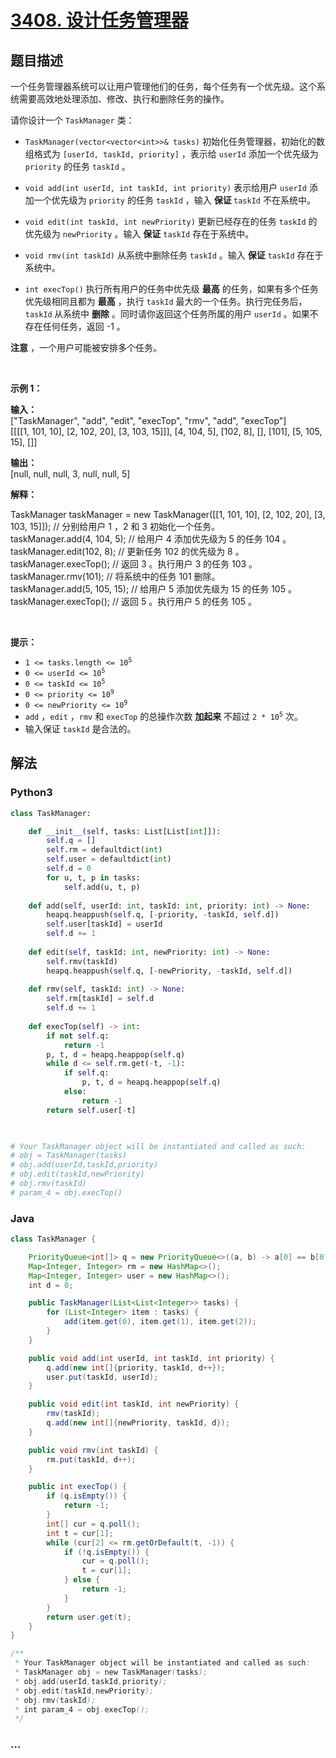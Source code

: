 # [3408. 设计任务管理器](https://leetcode.cn/problems/design-task-manager)

## 题目描述

<!-- 这里写题目描述 -->

<p>一个任务管理器系统可以让用户管理他们的任务，每个任务有一个优先级。这个系统需要高效地处理添加、修改、执行和删除任务的操作。</p>

<p>请你设计一个&nbsp;<code>TaskManager</code>&nbsp;类：</p>

<ul>
	<li>
	<p><code>TaskManager(vector&lt;vector&lt;int&gt;&gt;&amp; tasks)</code>&nbsp;初始化任务管理器，初始化的数组格式为&nbsp;<code>[userId, taskId, priority]</code>&nbsp;，表示给 <code>userId</code>&nbsp;添加一个优先级为 <code>priority</code>&nbsp;的任务 <code>taskId</code>&nbsp;。</p>
	</li>
	<li>
	<p><code>void add(int userId, int taskId, int priority)</code>&nbsp;表示给用户 <code>userId</code>&nbsp;添加一个优先级为 <code>priority</code>&nbsp;的任务 <code>taskId</code>&nbsp;，输入 <strong>保证&nbsp;</strong><code>taskId</code>&nbsp;不在系统中。</p>
	</li>
	<li>
	<p><code>void edit(int taskId, int newPriority)</code>&nbsp;更新已经存在的任务&nbsp;<code>taskId</code>&nbsp;的优先级为&nbsp;<code>newPriority</code>&nbsp;。输入 <strong>保证</strong>&nbsp;<code>taskId</code>&nbsp;存在于系统中。</p>
	</li>
	<li>
	<p><code>void rmv(int taskId)</code>&nbsp;从系统中删除任务&nbsp;<code>taskId</code>&nbsp;。输入 <strong>保证</strong>&nbsp;<code>taskId</code>&nbsp;存在于系统中。</p>
	</li>
	<li>
	<p><code>int execTop()</code>&nbsp;执行所有用户的任务中优先级 <strong>最高</strong>&nbsp;的任务，如果有多个任务优先级相同且都为 <strong>最高</strong>&nbsp;，执行&nbsp;<code>taskId</code>&nbsp;最大的一个任务。执行完任务后，<code>taskId</code><strong>&nbsp;</strong>从系统中 <strong>删除</strong>&nbsp;。同时请你返回这个任务所属的用户&nbsp;<code>userId</code>&nbsp;。如果不存在任何任务，返回&nbsp;-1 。</p>
	</li>
</ul>

<p><strong>注意</strong> ，一个用户可能被安排多个任务。</p>

<p>&nbsp;</p>

<p><strong class="example">示例 1：</strong></p>

<div class="example-block">
<p><strong>输入：</strong><br />
<span class="example-io">["TaskManager", "add", "edit", "execTop", "rmv", "add", "execTop"]<br />
[[[[1, 101, 10], [2, 102, 20], [3, 103, 15]]], [4, 104, 5], [102, 8], [], [101], [5, 105, 15], []]</span></p>

<p><strong>输出：</strong><br />
<span class="example-io">[null, null, null, 3, null, null, 5] </span></p>

<p><strong>解释：</strong></p>
TaskManager taskManager = new TaskManager([[1, 101, 10], [2, 102, 20], [3, 103, 15]]); // 分别给用户 1 ，2 和 3 初始化一个任务。<br />
taskManager.add(4, 104, 5); // 给用户 4 添加优先级为 5 的任务 104 。<br />
taskManager.edit(102, 8); // 更新任务 102 的优先级为 8 。<br />
taskManager.execTop(); // 返回 3 。执行用户 3 的任务 103 。<br />
taskManager.rmv(101); // 将系统中的任务 101 删除。<br />
taskManager.add(5, 105, 15); // 给用户 5 添加优先级为 15 的任务 105 。<br />
taskManager.execTop(); // 返回 5 。执行用户 5 的任务 105 。</div>

<p>&nbsp;</p>

<p><strong>提示：</strong></p>

<ul>
	<li><code>1 &lt;= tasks.length &lt;= 10<sup>5</sup></code></li>
	<li><code>0 &lt;= userId &lt;= 10<sup>5</sup></code></li>
	<li><code>0 &lt;= taskId &lt;= 10<sup>5</sup></code></li>
	<li><code>0 &lt;= priority &lt;= 10<sup>9</sup></code></li>
	<li><code>0 &lt;= newPriority &lt;= 10<sup>9</sup></code></li>
	<li><code>add</code>&nbsp;，<code>edit</code>&nbsp;，<code>rmv</code>&nbsp;和&nbsp;<code>execTop</code>&nbsp;的总操作次数 <strong>加起来</strong>&nbsp;不超过&nbsp;<code>2 * 10<sup>5</sup></code> 次。</li>
	<li>输入保证&nbsp;<code>taskId</code> 是合法的。</li>
</ul>


## 解法

<!-- 这里可写通用的实现逻辑 -->

<!-- tabs:start -->

### **Python3**

<!-- 这里可写当前语言的特殊实现逻辑 -->

```python
class TaskManager:

    def __init__(self, tasks: List[List[int]]):
        self.q = []
        self.rm = defaultdict(int)
        self.user = defaultdict(int)
        self.d = 0
        for u, t, p in tasks:
            self.add(u, t, p)
        
    def add(self, userId: int, taskId: int, priority: int) -> None:
        heapq.heappush(self.q, [-priority, -taskId, self.d])
        self.user[taskId] = userId
        self.d += 1
        
    def edit(self, taskId: int, newPriority: int) -> None:
        self.rmv(taskId)
        heapq.heappush(self.q, [-newPriority, -taskId, self.d])
        
    def rmv(self, taskId: int) -> None:
        self.rm[taskId] = self.d
        self.d += 1
        
    def execTop(self) -> int:
        if not self.q:
            return -1
        p, t, d = heapq.heappop(self.q)
        while d <= self.rm.get(-t, -1):
            if self.q:
                p, t, d = heapq.heappop(self.q)
            else:
                return -1
        return self.user[-t]
        


# Your TaskManager object will be instantiated and called as such:
# obj = TaskManager(tasks)
# obj.add(userId,taskId,priority)
# obj.edit(taskId,newPriority)
# obj.rmv(taskId)
# param_4 = obj.execTop()
```

### **Java**

<!-- 这里可写当前语言的特殊实现逻辑 -->

```java
class TaskManager {

    PriorityQueue<int[]> q = new PriorityQueue<>((a, b) -> a[0] == b[0] ? b[1] - a[1] : b[0] - a[0]);
    Map<Integer, Integer> rm = new HashMap<>();
    Map<Integer, Integer> user = new HashMap<>();
    int d = 0;

    public TaskManager(List<List<Integer>> tasks) {
        for (List<Integer> item : tasks) {
            add(item.get(0), item.get(1), item.get(2));
        }
    }

    public void add(int userId, int taskId, int priority) {
        q.add(new int[]{priority, taskId, d++});
        user.put(taskId, userId);
    }

    public void edit(int taskId, int newPriority) {
        rmv(taskId);
        q.add(new int[]{newPriority, taskId, d});
    }

    public void rmv(int taskId) {
        rm.put(taskId, d++);
    }

    public int execTop() {
        if (q.isEmpty()) {
            return -1;
        }
        int[] cur = q.poll();
        int t = cur[1];
        while (cur[2] <= rm.getOrDefault(t, -1)) {
            if (!q.isEmpty()) {
                cur = q.poll();
                t = cur[1];
            } else {
                return -1;
            }
        }
        return user.get(t);
    }
}

/**
 * Your TaskManager object will be instantiated and called as such:
 * TaskManager obj = new TaskManager(tasks);
 * obj.add(userId,taskId,priority);
 * obj.edit(taskId,newPriority);
 * obj.rmv(taskId);
 * int param_4 = obj.execTop();
 */
```

### **...**

```

```

<!-- tabs:end -->
